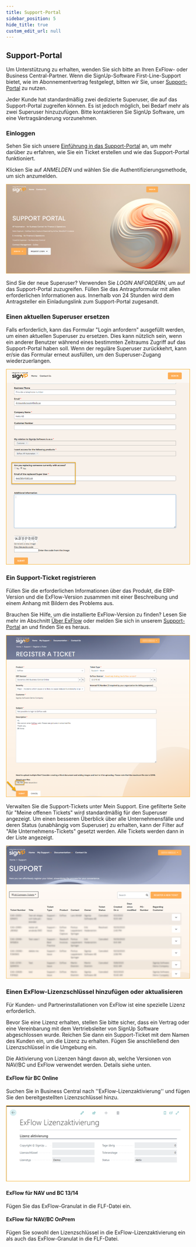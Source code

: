 ```yaml
---
title: Support-Portal
sidebar_position: 5
hide_title: true
custom_edit_url: null
---
```

## Support-Portal

Um Unterstützung zu erhalten, wenden Sie sich bitte an Ihren ExFlow- oder Business Central-Partner. Wenn die SignUp-Software First-Line-Support bietet, wie im Abonnementvertrag festgelegt, bitten wir Sie, unser [Support-Portal](https://support.signupsoftware.com/) zu nutzen.

Jeder Kunde hat standardmäßig zwei dedizierte Superuser, die auf das Support-Portal zugreifen können. Es ist jedoch möglich, bei Bedarf mehr als zwei Superuser hinzuzufügen. Bitte kontaktieren Sie SignUp Software, um eine Vertragsänderung vorzunehmen.

### Einloggen

Sehen Sie sich unsere [Einführung in das Support-Portal](https://www.youtube.com/playlist?list=PLJAWzooWyJH8qpTlXwSyNoBOJbM697r8C) an, um mehr darüber zu erfahren, wie Sie ein Ticket erstellen und wie das Support-Portal funktioniert.

Klicken Sie auf *ANMELDEN* und wählen Sie die Authentifizierungsmethode, um sich anzumelden.

![Support-Portal](../../images/support-portal-sign-in-001.png)

Sind Sie der neue Superuser? Verwenden Sie *LOGIN ANFORDERN*, um auf das Support-Portal zuzugreifen. Füllen Sie das Antragsformular mit allen erforderlichen Informationen aus. Innerhalb von 24 Stunden wird dem Antragsteller ein Einladungslink zum Support-Portal zugesandt.

### Einen aktuellen Superuser ersetzen

Falls erforderlich, kann das Formular "Login anfordern" ausgefüllt werden, um einen aktuellen Superuser zu ersetzen. Dies kann nützlich sein, wenn ein anderer Benutzer während eines bestimmten Zeitraums Zugriff auf das Support-Portal haben soll. Wenn der reguläre Superuser zurückkehrt, kann er/sie das Formular erneut ausfüllen, um den Superuser-Zugang wiederzuerlangen.

![Einen aktuellen Superuser ersetzen](../../images/support-portal-replace-a-super-user-002.png)

### Ein Support-Ticket registrieren

Füllen Sie die erforderlichen Informationen über das Produkt, die ERP-Version und die ExFlow-Version zusammen mit einer Beschreibung und einem Anhang mit Bildern des Problems aus.

Brauchen Sie Hilfe, um die installierte ExFlow-Version zu finden? Lesen Sie mehr im Abschnitt [Über ExFlow](https://support.signupsoftware.com/help-and-support/about-exflow/) oder melden Sie sich in unserem [Support-Portal](https://support.signupsoftware.com/knowledgebase/find-exflow-version/) an und finden Sie es heraus.

![Ein Ticket registrieren](../../images/support-portal-register-a-ticket-003.png)

Verwalten Sie die Support-Tickets unter Mein Support. Eine gefilterte Seite für "Meine offenen Tickets" wird standardmäßig für den Superuser angezeigt. Um einen besseren Überblick über alle Unternehmensfälle und deren Status (unabhängig vom Superuser) zu erhalten, kann der Filter auf "Alle Unternehmens-Tickets" gesetzt werden. Alle Tickets werden dann in der Liste angezeigt.

![Mein Support - Alle Unternehmens-Tickets](../../images/support-portal-all-company-tickets-004.png)

### Einen ExFlow-Lizenzschlüssel hinzufügen oder aktualisieren

Für Kunden- und Partnerinstallationen von ExFlow ist eine spezielle Lizenz erforderlich.

Bevor Sie eine Lizenz erhalten, stellen Sie bitte sicher, dass ein Vertrag oder eine Vereinbarung mit dem Vertriebsleiter von SignUp Software abgeschlossen wurde. Reichen Sie dann ein Support-Ticket mit dem Namen des Kunden ein, um die Lizenz zu erhalten. Fügen Sie anschließend den Lizenzschlüssel in die Umgebung ein.

Die Aktivierung von Lizenzen hängt davon ab, welche Versionen von NAV/BC und ExFlow verwendet werden. Details siehe unten.

#### ExFlow für BC Online

Suchen Sie in Business Central nach ''ExFlow-Lizenzaktivierung'' und fügen Sie den bereitgestellten Lizenzschlüssel hinzu.

![Lizenzschlüssel](../../images/support-portal-license-key.png)<br/>

#### ExFlow für NAV und BC 13/14

Fügen Sie das ExFlow-Granulat in die FLF-Datei ein.<br/>

#### ExFlow für NAV/BC OnPrem

Fügen Sie sowohl den Lizenzschlüssel in die ExFlow-Lizenzaktivierung ein als auch das ExFlow-Granulat in die FLF-Datei.<br/>

